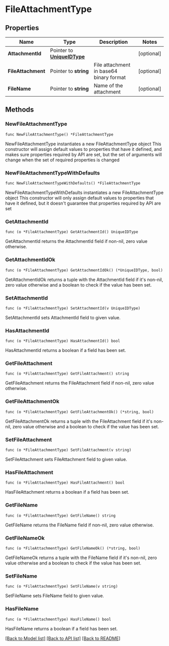 # FileAttachmentType

## Properties

Name | Type | Description | Notes
------------ | ------------- | ------------- | -------------
**AttachmentId** | Pointer to [**UniqueIDType**](UniqueIDType.md) |  | [optional] 
**FileAttachment** | Pointer to **string** | File attachment in base64 binary format | [optional] 
**FileName** | Pointer to **string** | Name of the attachment | [optional] 

## Methods

### NewFileAttachmentType

`func NewFileAttachmentType() *FileAttachmentType`

NewFileAttachmentType instantiates a new FileAttachmentType object
This constructor will assign default values to properties that have it defined,
and makes sure properties required by API are set, but the set of arguments
will change when the set of required properties is changed

### NewFileAttachmentTypeWithDefaults

`func NewFileAttachmentTypeWithDefaults() *FileAttachmentType`

NewFileAttachmentTypeWithDefaults instantiates a new FileAttachmentType object
This constructor will only assign default values to properties that have it defined,
but it doesn't guarantee that properties required by API are set

### GetAttachmentId

`func (o *FileAttachmentType) GetAttachmentId() UniqueIDType`

GetAttachmentId returns the AttachmentId field if non-nil, zero value otherwise.

### GetAttachmentIdOk

`func (o *FileAttachmentType) GetAttachmentIdOk() (*UniqueIDType, bool)`

GetAttachmentIdOk returns a tuple with the AttachmentId field if it's non-nil, zero value otherwise
and a boolean to check if the value has been set.

### SetAttachmentId

`func (o *FileAttachmentType) SetAttachmentId(v UniqueIDType)`

SetAttachmentId sets AttachmentId field to given value.

### HasAttachmentId

`func (o *FileAttachmentType) HasAttachmentId() bool`

HasAttachmentId returns a boolean if a field has been set.

### GetFileAttachment

`func (o *FileAttachmentType) GetFileAttachment() string`

GetFileAttachment returns the FileAttachment field if non-nil, zero value otherwise.

### GetFileAttachmentOk

`func (o *FileAttachmentType) GetFileAttachmentOk() (*string, bool)`

GetFileAttachmentOk returns a tuple with the FileAttachment field if it's non-nil, zero value otherwise
and a boolean to check if the value has been set.

### SetFileAttachment

`func (o *FileAttachmentType) SetFileAttachment(v string)`

SetFileAttachment sets FileAttachment field to given value.

### HasFileAttachment

`func (o *FileAttachmentType) HasFileAttachment() bool`

HasFileAttachment returns a boolean if a field has been set.

### GetFileName

`func (o *FileAttachmentType) GetFileName() string`

GetFileName returns the FileName field if non-nil, zero value otherwise.

### GetFileNameOk

`func (o *FileAttachmentType) GetFileNameOk() (*string, bool)`

GetFileNameOk returns a tuple with the FileName field if it's non-nil, zero value otherwise
and a boolean to check if the value has been set.

### SetFileName

`func (o *FileAttachmentType) SetFileName(v string)`

SetFileName sets FileName field to given value.

### HasFileName

`func (o *FileAttachmentType) HasFileName() bool`

HasFileName returns a boolean if a field has been set.


[[Back to Model list]](../README.md#documentation-for-models) [[Back to API list]](../README.md#documentation-for-api-endpoints) [[Back to README]](../README.md)



